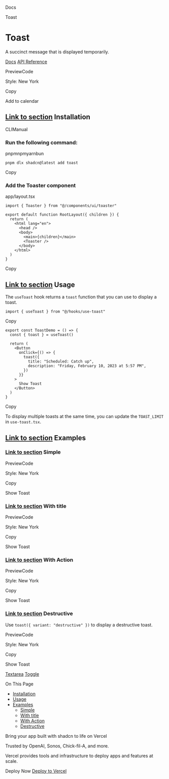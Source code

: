 Docs

Toast

# Toast

A succinct message that is displayed temporarily.

[Docs](https://www.radix-ui.com/docs/primitives/components/toast) [API Reference](https://www.radix-ui.com/docs/primitives/components/toast#api-reference)

PreviewCode

Style: New York

Copy

Add to calendar

## [Link to section](\#installation) Installation

CLIManual

### Run the following command:

pnpmnpmyarnbun

```relative font-mono text-sm leading-none
pnpm dlx shadcn@latest add toast

```

Copy

### Add the Toaster component

app/layout.tsx

```relative rounded bg-muted px-[0.3rem] py-[0.2rem] font-mono text-sm
import { Toaster } from "@/components/ui/toaster"

export default function RootLayout({ children }) {
  return (
    <html lang="en">
      <head />
      <body>
        <main>{children}</main>
        <Toaster />
      </body>
    </html>
  )
}
```

Copy

## [Link to section](\#usage) Usage

The `useToast` hook returns a `toast` function that you can use to display a toast.

```relative rounded bg-muted px-[0.3rem] py-[0.2rem] font-mono text-sm
import { useToast } from "@/hooks/use-toast"
```

Copy

```relative rounded bg-muted px-[0.3rem] py-[0.2rem] font-mono text-sm
export const ToastDemo = () => {
  const { toast } = useToast()

  return (
    <Button
      onClick={() => {
        toast({
          title: "Scheduled: Catch up",
          description: "Friday, February 10, 2023 at 5:57 PM",
        })
      }}
    >
      Show Toast
    </Button>
  )
}
```

Copy

To display multiple toasts at the same time, you can update the `TOAST_LIMIT` in `use-toast.tsx`.

## [Link to section](\#examples) Examples

### [Link to section](\#simple) Simple

PreviewCode

Style: New York

Copy

Show Toast

### [Link to section](\#with-title) With title

PreviewCode

Style: New York

Copy

Show Toast

### [Link to section](\#with-action) With Action

PreviewCode

Style: New York

Copy

Show Toast

### [Link to section](\#destructive) Destructive

Use `toast({ variant: "destructive" })` to display a destructive toast.

PreviewCode

Style: New York

Copy

Show Toast

[Textarea](/docs/components/textarea) [Toggle](/docs/components/toggle)

On This Page

- [Installation](#installation)
- [Usage](#usage)
- [Examples](#examples)
  - [Simple](#simple)
  - [With title](#with-title)
  - [With Action](#with-action)
  - [Destructive](#destructive)

Bring your app built with shadcn to life on Vercel

Trusted by OpenAI, Sonos, Chick-fil-A, and more.

Vercel provides tools and infrastructure to deploy apps and features at scale.

Deploy Now [Deploy to Vercel](https://vercel.com/new?utm_source=shadcn_site&utm_medium=web&utm_campaign=docs_cta_deploy_now_callout)